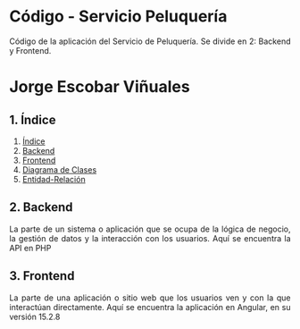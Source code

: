 # **Código - Servicio Peluquería**
<div align="justify">
  Código de la aplicación del Servicio de Peluquería. Se divide en 2: Backend y Frontend.
</div>

# **Jorge Escobar Viñuales**

## **1. Índice**<a name = "id1"></a>
1. [Índice](#id1)<br>
2. [Backend](#id2)<br>
3. [Frontend](#id3)<br>
4. [Diagrama de Clases](#id4)<br>
4. [Entidad-Relación](#id5)<br>

## **2. Backend**<a name="id2"></a>
<div align="justify">
  La parte de un sistema o aplicación que se ocupa de la lógica de negocio, la gestión de datos y la interacción con los usuarios. Aquí se encuentra la API en PHP
</div>
  
## **3. Frontend**<a name="id3"></a>
<div align="justify">
  La parte de una aplicación o sitio web que los usuarios ven y con la que interactúan directamente. Aquí se encuentra la aplicación en Angular, en su versión 15.2.8
</div>
